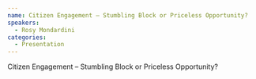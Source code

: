 ```yaml
--- 
name: Citizen Engagement – Stumbling Block or Priceless Opportunity?
speakers: 
  - Rosy Mondardini
categories:
  - Presentation
---
```


Citizen Engagement – Stumbling Block or Priceless Opportunity?